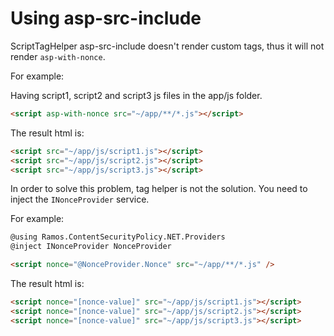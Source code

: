 # Using asp-src-include

ScriptTagHelper asp-src-include doesn't render custom tags, thus it will not render `asp-with-nonce`.

For example:

Having script1, script2 and script3 js files in the app/js folder.

```html
<script asp-with-nonce src="~/app/**/*.js"></script>
```

The result html is:

```html
<script src="~/app/js/script1.js"></script>
<script src="~/app/js/script2.js"></script>
<script src="~/app/js/script3.js"></script>
```

In order to solve this problem, tag helper is not the solution. You need to inject the `INonceProvider` service.

For example:

```HTML
@using Ramos.ContentSecurityPolicy.NET.Providers
@inject INonceProvider NonceProvider

<script nonce="@NonceProvider.Nonce" src="~/app/**/*.js" />
```

The result html is:

```html
<script nonce="[nonce-value]" src="~/app/js/script1.js"></script>
<script nonce="[nonce-value]" src="~/app/js/script2.js"></script>
<script nonce="[nonce-value]" src="~/app/js/script3.js"></script>
```